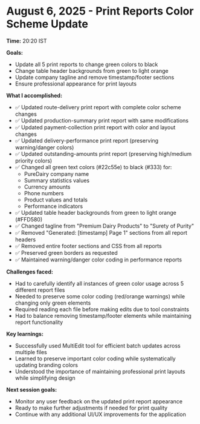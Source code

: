# August 6, 2025 - Print Reports Color Scheme Update

**Time:** 20:20 IST

**Goals:**
- Update all 5 print reports to change green colors to black
- Change table header backgrounds from green to light orange
- Update company tagline and remove timestamp/footer sections
- Ensure professional appearance for print layouts

**What I accomplished:**
- ✅ Updated route-delivery print report with complete color scheme changes
- ✅ Updated production-summary print report with same modifications  
- ✅ Updated payment-collection print report with color and layout changes
- ✅ Updated delivery-performance print report (preserving warning/danger colors)
- ✅ Updated outstanding-amounts print report (preserving high/medium priority colors)
- ✅ Changed all green text colors (#22c55e) to black (#333) for:
  - PureDairy company name
  - Summary statistics values  
  - Currency amounts
  - Phone numbers
  - Product values and totals
  - Performance indicators
- ✅ Updated table header backgrounds from green to light orange (#FFD580)
- ✅ Changed tagline from "Premium Dairy Products" to "Surety of Purity"
- ✅ Removed "Generated: [timestamp] Page 1" sections from all report headers
- ✅ Removed entire footer sections and CSS from all reports
- ✅ Preserved green borders as requested
- ✅ Maintained warning/danger color coding in performance reports

**Challenges faced:**
- Had to carefully identify all instances of green color usage across 5 different report files
- Needed to preserve some color coding (red/orange warnings) while changing only green elements
- Required reading each file before making edits due to tool constraints
- Had to balance removing timestamp/footer elements while maintaining report functionality

**Key learnings:**
- Successfully used MultiEdit tool for efficient batch updates across multiple files
- Learned to preserve important color coding while systematically updating branding colors
- Understood the importance of maintaining professional print layouts while simplifying design

**Next session goals:**
- Monitor any user feedback on the updated print report appearance
- Ready to make further adjustments if needed for print quality
- Continue with any additional UI/UX improvements for the application